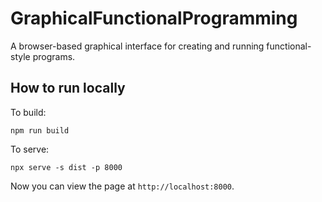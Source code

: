 # GraphicalFunctionalProgramming
A browser-based graphical interface for creating and running functional-style programs.

## How to run locally

To build:
```
npm run build
```

To serve:
```
npx serve -s dist -p 8000
```

Now you can view the page at `http://localhost:8000`.
